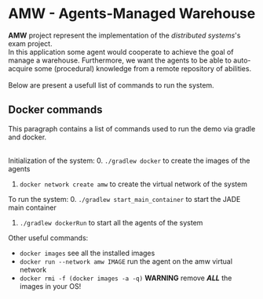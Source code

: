 <h1>AMW - Agents-Managed Warehouse</h1>

**AMW** project represent the implementation of the <i>distributed systems</i>'s exam project.</br>
In this application some agent would cooperate to achieve the goal of manage a warehouse. Furthermore, we want the agents to be able to auto-acquire some (procedural) knowledge from a remote repository of abilities.</br></br>
Below are present a usefull list of commands to run the system.

<h2>Docker commands</h2>
This paragraph contains a list of commands used to run the demo via gradle and docker.<br/><br/>

Initialization of the system:
0. `./gradlew docker` to create the images of the agents
1. `docker network create amw` to create the virtual network of the system

To run the system:
0. `./gradlew start_main_container` to start the JADE main container
1. `./gradlew dockerRun` to start all the agents of the system

Other useful commands:
- `docker images` see all the installed images
- `docker run --network amw IMAGE` run the agent on the amw virtual network
- `docker rmi -f (docker images -a -q)` **WARNING** remove ***ALL*** the images in your OS!